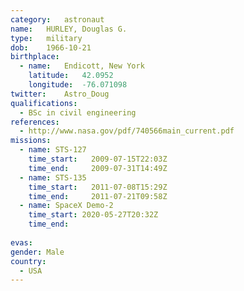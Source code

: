 ```yaml
---
category:	astronaut
name:	HURLEY, Douglas G.
type:	military
dob:	1966-10-21
birthplace:
  - name:	Endicott, New York
    latitude:	42.0952
    longitude:	-76.071098
twitter:	Astro_Doug
qualifications:
  - BSc in civil engineering
references:
  - http://www.nasa.gov/pdf/740566main_current.pdf
missions:
  - name: STS-127
    time_start:   2009-07-15T22:03Z
    time_end:     2009-07-31T14:49Z
  - name: STS-135
    time_start:   2011-07-08T15:29Z
    time_end:     2011-07-21T09:58Z
  - name: SpaceX Demo-2
    time_start: 2020-05-27T20:32Z
    time_end:
    
evas:
gender:	Male
country:
  - USA
---
```

